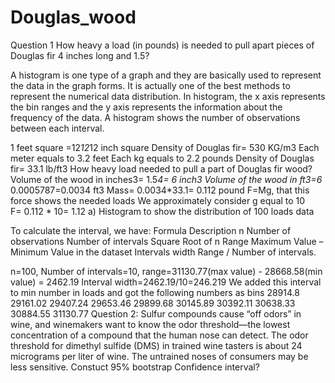 # Douglas_wood

Question 1
How heavy a load (in pounds) is needed to pull apart pieces of Douglas fir 4 inches long and 1.5?

A histogram is one type of a graph and they are basically used to represent the data in the graph forms. It is actually one of the best methods to represent the numerical data distribution. In histogram, the x axis represents the bin ranges and the y axis represents the information about the frequency of the data. A histogram shows the number of observations between each interval.

1 feet square =12*12*12 inch square
Density of Douglas fir= 530 KG/m3
Each meter equals to 3.2 feet
Each kg equals to 2.2 pounds                                  Density of Douglas fir= 33.1 lb/ft3
How heavy load needed to pull a part of Douglas fir wood?
Volume of the wood in inches3= 1.5*4= 6 inch3
Volume of the wood in ft3=6* 0.0005787=0.0034 ft3
Mass= 0.0034*33.1= 0.112 pound
F=Mg, that this force shows the needed loads 
We approximately consider g equal to 10  
F= 0.112 * 10= 1.12 
a)	Histogram to show the distribution of 100 loads data

To calculate the interval, we have: 
Formula	Description
n	Number of observations
Number of intervals	Square Root of n
Range	Maximum Value – Minimum Value in the dataset
Intervals width	Range / Number of intervals. 

n=100, Number of intervals=10, range=31130.77(max value) - 28668.58(min value) = 2462.19
Interval width=2462.19/10=246.219
We added this interval to min number in loads and got the following numbers as bins
28914.8
29161.02
29407.24
29653.46
29899.68
30145.89
30392.11
30638.33
30884.55
31130.77
Question 2:
Sulfur compounds cause “off odors” in wine, and winemakers want to know the odor threshold—the lowest concentration of a compound that the human nose can detect. The odor threshold for dimethyl sulfide (DMS) in trained wine tasters is about 24 micrograms per liter of wine. The untrained noses of consumers may be less sensitive.
Constuct 95% bootstrap Confidence interval?

